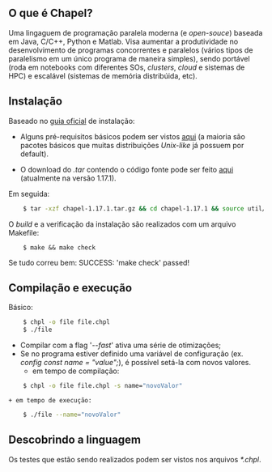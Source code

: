 ## O que é Chapel?

Uma lingaguem de programação paralela moderna (e _open-souce_) baseada em Java, C/C++, Python e Matlab. Visa aumentar a produtividade no desenvolvimento de programas concorrentes e paralelos (vários tipos de paralelismo em um único programa de maneira simples), sendo portável (roda em notebooks com diferentes SOs, _clusters_, _cloud_ e sistemas de HPC) e escalável (sistemas de memória distribúida, etc). 

## Instalação

Baseado no [guia oficial](https://chapel-lang.org/docs/1.14/usingchapel/QUICKSTART.html) de instalação:

+ Alguns pré-requisitos básicos podem ser vistos [aqui](https://chapel-lang.org/docs/1.14/usingchapel/prereqs.html) (a maioria são pacotes básicos que muitas distribuições _Unix-like_ já possuem por default).

+ O download do _.tar_ contendo o código fonte pode ser feito [aqui](https://chapel-lang.org/download.html) (atualmente na versão 1.17.1).

Em seguida:
 
``` bash
	$ tar -xzf chapel-1.17.1.tar.gz && cd chapel-1.17.1 && source util/quickstart/setchplenv.bash
```

O _build_ e a verificação da instalação são realizados com um arquivo Makefile:

``` make
	$ make && make check
```

Se tudo correu bem: SUCCESS: 'make check' passed!

## Compilação e execução

Básico:

``` bash
	$ chpl -o file file.chpl
	$ ./file
```

- Compilar com a flag '<em>--fast</em>' ativa uma série de otimizações;
- Se no programa estiver definido uma variável de configuração (ex. <em>config const name = "value";</em>), é possível setá-la com novos valores.
	+ em tempo de compilação:
	
``` bash
	$ chpl -o file file.chpl -s name="novoValor"
```

	+ em tempo de execução: 
	
``` bash
	$ ./file --name="novoValor"
``` 

## Descobrindo a linguagem

Os testes que estão sendo realizados podem ser vistos nos arquivos <em>*.chpl</em>.
